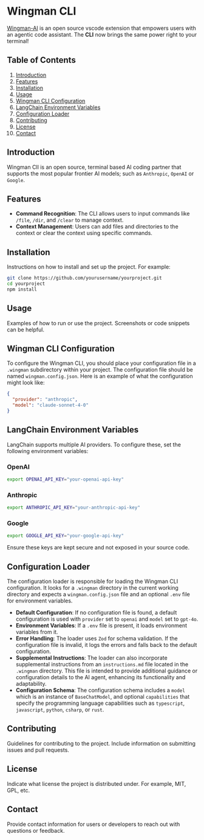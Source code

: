 # Wingman CLI

[Wingman-AI](https://marketplace.visualstudio.com/items?itemName=WingMan.wing-man) is an open source vscode extension that empowers users with an agentic code assistant. The **CLI** now brings the same power right to your terminal!

## Table of Contents
1. [Introduction](#introduction)
2. [Features](#features)
3. [Installation](#installation)
4. [Usage](#usage)
5. [Wingman CLI Configuration](#wingman-cli-configuration)
6. [LangChain Environment Variables](#langchain-environment-variables)
7. [Configuration Loader](#configuration-loader)
8. [Contributing](#contributing)
9. [License](#license)
10. [Contact](#contact)

## Introduction
Wingman ClI is an open source, terminal based AI coding partner that supports the most popular frontier AI models; such as `Anthropic`, `OpenAI` or `Google`.

## Features
- **Command Recognition**: The CLI allows users to input commands like `/file`, `/dir`, and `/clear` to manage context.
- **Context Management**: Users can add files and directories to the context or clear the context using specific commands.

## Installation
Instructions on how to install and set up the project. For example:

```bash
git clone https://github.com/yourusername/yourproject.git
cd yourproject
npm install
```

## Usage
Examples of how to run or use the project. Screenshots or code snippets can be helpful.

## Wingman CLI Configuration
To configure the Wingman CLI, you should place your configuration file in a `.wingman` subdirectory within your project. The configuration file should be named `wingman.config.json`. Here is an example of what the configuration might look like:

```json
{
  "provider": "anthropic",
  "model": "claude-sonnet-4-0"
}
```

## LangChain Environment Variables
LangChain supports multiple AI providers. To configure these, set the following environment variables:

### OpenAI
```bash
export OPENAI_API_KEY="your-openai-api-key"
```

### Anthropic
```bash
export ANTHROPIC_API_KEY="your-anthropic-api-key"
```

### Google
```bash
export GOOGLE_API_KEY="your-google-api-key"
```

Ensure these keys are kept secure and not exposed in your source code.

## Configuration Loader
The configuration loader is responsible for loading the Wingman CLI configuration. It looks for a `.wingman` directory in the current working directory and expects a `wingman.config.json` file and an optional `.env` file for environment variables.

- **Default Configuration**: If no configuration file is found, a default configuration is used with `provider` set to `openai` and `model` set to `gpt-4o`.
- **Environment Variables**: If a `.env` file is present, it loads environment variables from it.
- **Error Handling**: The loader uses `Zod` for schema validation. If the configuration file is invalid, it logs the errors and falls back to the default configuration.
- **Supplemental Instructions**: The loader can also incorporate supplemental instructions from an `instructions.md` file located in the `.wingman` directory. This file is intended to provide additional guidance or configuration details to the AI agent, enhancing its functionality and adaptability.
- **Configuration Schema**: The configuration schema includes a `model` which is an instance of `BaseChatModel`, and optional `capabilities` that specify the programming language capabilities such as `typescript`, `javascript`, `python`, `csharp`, or `rust`.

## Contributing
Guidelines for contributing to the project. Include information on submitting issues and pull requests.

## License
Indicate what license the project is distributed under. For example, MIT, GPL, etc.

## Contact
Provide contact information for users or developers to reach out with questions or feedback.

